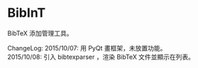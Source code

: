 # BibInT
BibTeX 添加管理工具。

ChangeLog:
2015/10/07: 用 PyQt 畫框架，未放置功能。  
2015/10/08: 引入 bibtexparser ，渲染 BibTeX 文件並顯示在列表。  
